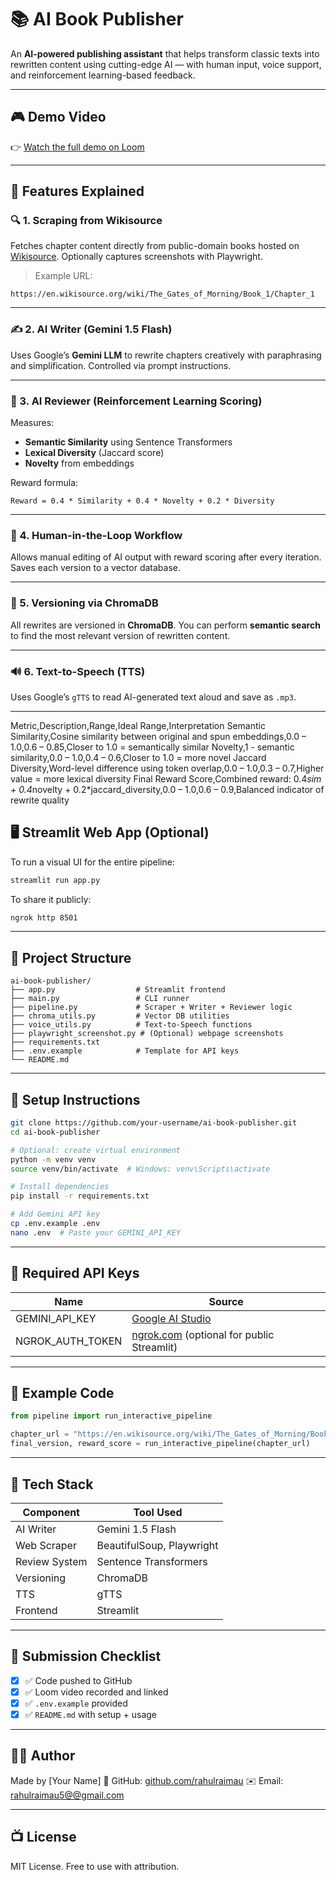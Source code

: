 # 📚 AI Book Publisher

An **AI-powered publishing assistant** that helps transform classic texts into rewritten content using cutting-edge AI — with human input, voice support, and reinforcement learning-based feedback.

---

## 🎮 Demo Video

👉 [Watch the full demo on Loom]((https://www.loom.com/share/7402b049ffe84be191f2b0c8bacbb3d4))

---

## 🚀 Features Explained

### 🔍 1. Scraping from Wikisource

Fetches chapter content directly from public-domain books hosted on [Wikisource](https://en.wikisource.org/). Optionally captures screenshots with Playwright.

> Example URL:

```
https://en.wikisource.org/wiki/The_Gates_of_Morning/Book_1/Chapter_1
```

---

### ✍️ 2. AI Writer (Gemini 1.5 Flash)

Uses Google’s **Gemini LLM** to rewrite chapters creatively with paraphrasing and simplification. Controlled via prompt instructions.

---

### 🧠 3. AI Reviewer (Reinforcement Learning Scoring)

Measures:

* **Semantic Similarity** using Sentence Transformers
* **Lexical Diversity** (Jaccard score)
* **Novelty** from embeddings

Reward formula:

```
Reward = 0.4 * Similarity + 0.4 * Novelty + 0.2 * Diversity
```

---

### 🔁 4. Human-in-the-Loop Workflow

Allows manual editing of AI output with reward scoring after every iteration. Saves each version to a vector database.

---

### 📃️ 5. Versioning via ChromaDB

All rewrites are versioned in **ChromaDB**. You can perform **semantic search** to find the most relevant version of rewritten content.

---

### 🔊 6. Text-to-Speech (TTS)

Uses Google’s `gTTS` to read AI-generated text aloud and save as `.mp3`.

---
Metric,Description,Range,Ideal Range,Interpretation
Semantic Similarity,Cosine similarity between original and spun embeddings,0.0 – 1.0,0.6 – 0.85,Closer to 1.0 = semantically similar
Novelty,1 - semantic similarity,0.0 – 1.0,0.4 – 0.6,Closer to 1.0 = more novel
Jaccard Diversity,Word-level difference using token overlap,0.0 – 1.0,0.3 – 0.7,Higher value = more lexical diversity
Final Reward Score,Combined reward: 0.4*sim + 0.4*novelty + 0.2*jaccard_diversity,0.0 – 1.0,0.6 – 0.9,Balanced indicator of rewrite quality
## 🖥️ Streamlit Web App (Optional)

To run a visual UI for the entire pipeline:

```bash
streamlit run app.py
```

To share it publicly:

```bash
ngrok http 8501
```

---

## 📁 Project Structure

```
ai-book-publisher/
├── app.py                  # Streamlit frontend
├── main.py                 # CLI runner
├── pipeline.py             # Scraper + Writer + Reviewer logic
├── chroma_utils.py         # Vector DB utilities
├── voice_utils.py          # Text-to-Speech functions
├── playwright_screenshot.py # (Optional) webpage screenshots
├── requirements.txt
├── .env.example            # Template for API keys
└── README.md
```

---

## 💠 Setup Instructions

```bash
git clone https://github.com/your-username/ai-book-publisher.git
cd ai-book-publisher

# Optional: create virtual environment
python -m venv venv
source venv/bin/activate  # Windows: venv\Scripts\activate

# Install dependencies
pip install -r requirements.txt

# Add Gemini API key
cp .env.example .env
nano .env  # Paste your GEMINI_API_KEY
```

---

## 🔑 Required API Keys

| Name               | Source                                                                                     |
| ------------------ | ------------------------------------------------------------------------------------------ |
| GEMINI\_API\_KEY   | [Google AI Studio](https://makersuite.google.com/app)                                      |
| NGROK\_AUTH\_TOKEN | [ngrok.com](https://dashboard.ngrok.com/get-started/setup) (optional for public Streamlit) |

---

## 🧲 Example Code

```python
from pipeline import run_interactive_pipeline

chapter_url = "https://en.wikisource.org/wiki/The_Gates_of_Morning/Book_1/Chapter_1"
final_version, reward_score = run_interactive_pipeline(chapter_url)
```

---

## 🧠 Tech Stack

| Component     | Tool Used                 |
| ------------- | ------------------------- |
| AI Writer     | Gemini 1.5 Flash          |
| Web Scraper   | BeautifulSoup, Playwright |
| Review System | Sentence Transformers     |
| Versioning    | ChromaDB                  |
| TTS           | gTTS                      |
| Frontend      | Streamlit                 |

---

## 🗾️ Submission Checklist

* [x] ✅ Code pushed to GitHub
* [x] ✅ Loom video recorded and linked
* [x] ✅ `.env.example` provided
* [x] ✅ `README.md` with setup + usage

---

## 👨‍💼 Author

Made by \[Your Name]
🔗 GitHub: [github.com/rahulraimau](https://github.com/rahulraimau)
✉️ Email: [rahulraimau5@@gmail.com](mailto:rahulraimau5@gmail.com)

---

## 📺 License

MIT License. Free to use with attribution.
